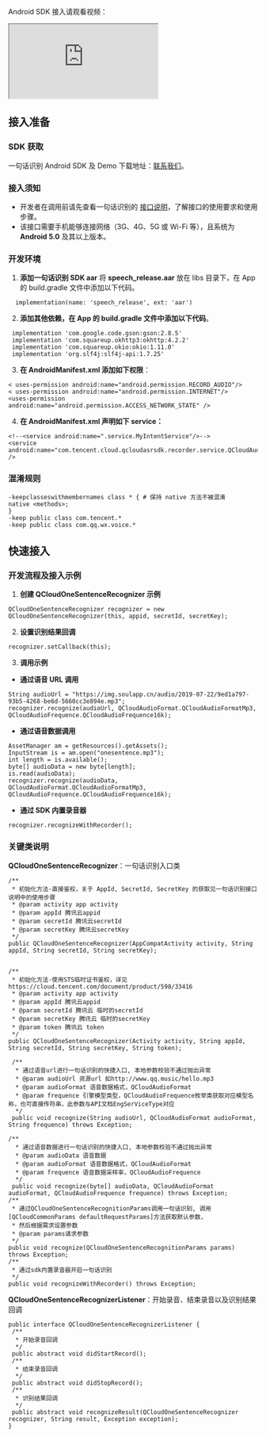 Android SDK 接入请观看视频：
<div class="doc-video-mod"><iframe src="https://cloud.tencent.com/edu/learning/quick-play/1692-20718?source=gw.doc.media&withPoster=1&notip=1"></iframe></div>

## 接入准备
### SDK 获取
一句话识别 Android SDK 及 Demo 下载地址：[联系我们](https://cloud.tencent.com/act/event/connect-service#/)。

### 接入须知
- 开发者在调用前请先查看一句话识别的 [接口说明](https://cloud.tencent.com/document/product/1093/37308)，了解接口的使用要求和使用步骤。  
- 该接口需要手机能够连接网络（3G、4G、5G 或 Wi-Fi 等），且系统为 **Android 5.0** 及其以上版本。

### 开发环境
1. **添加一句话识别 SDK aar**
   将 **speech_release.aar** 放在 libs 目录下，在 App 的 build.gradle 文件中添加以下代码。
```
  implementation(name: 'speech_release', ext: 'aar')
```
2. **添加其他依赖，在 App 的 build.gradle 文件中添加以下代码**。
```
 implementation 'com.google.code.gson:gson:2.8.5'
 implementation 'com.squareup.okhttp3:okhttp:4.2.2'
 implementation 'com.squareup.okio:okio:1.11.0'
 implementation 'org.slf4j:slf4j-api:1.7.25'
```
3. **在 AndroidManifest.xml 添加如下权限**：
```
< uses-permission android:name="android.permission.RECORD_AUDIO"/>
< uses-permission android:name="android.permission.INTERNET"/>
<uses-permission android:name="android.permission.ACCESS_NETWORK_STATE" />
```
4. **在 AndroidManifest.xml 声明如下 service：**
```
<!--<service android:name=".service.MyIntentService"/>-->
<service android:name="com.tencent.cloud.qcloudasrsdk.recorder.service.QCloudAudioMp3RecoderService" />
```
### 混淆规则
```
-keepclasseswithmembernames class * { # 保持 native 方法不被混淆
native <methods>;
}
-keep public class com.tencent.*
-keep public class com.qq.wx.voice.*
```

## 快速接入

### 开发流程及接入示例

1. **创建 QCloudOneSentenceRecognizer 示例**
```
QCloudOneSentenceRecognizer recognizer = new QCloudOneSentenceRecognizer(this, appid, secretId, secretKey);
```
2. **设置识别结果回调**
```
recognizer.setCallback(this);
```
3. **调用示例**
 - **通过语音 URL 调用**
```
String audioUrl = "https://img.soulapp.cn/audio/2019-07-22/9ed1a797-93b5-4268-be6d-5660cc3e894e.mp3";
recognizer.recognize(audioUrl, QCloudAudioFormat.QCloudAudioFormatMp3, QCloudAudioFrequence.QCloudAudioFrequence16k);
```
 - **通过语音数据调用**
```
AssetManager am = getResources().getAssets();
InputStream is = am.open("onesentence.mp3");
int length = is.available();
byte[] audioData = new byte[length];
is.read(audioData);
recognizer.recognize(audioData, QCloudAudioFormat.QCloudAudioFormatMp3, QCloudAudioFrequence.QCloudAudioFrequence16k);
```
 - **通过 SDK 内置录音器**
```
recognizer.recognizeWithRecorder();
```

### 关键类说明
**QCloudOneSentenceRecognizer**：一句话识别入口类
```
/**
 * 初始化方法-直接鉴权，关于 AppId, SecretId, SecretKey 的获取见一句话识别接口说明中的使用步骤
 * @param activity app activity
 * @param appId 腾讯云appid
 * @param secretId 腾讯云secretId
 * @param secretKey 腾讯云secretKey
 */
public QCloudOneSentenceRecognizer(AppCompatActivity activity, String appId, String secretId, String secretKey);


/**
 * 初始化方法-使用STS临时证书鉴权，详见https://cloud.tencent.com/document/product/598/33416
 * @param activity app activity
 * @param appId 腾讯云appid
 * @param secretId 腾讯云 临时的secretId
 * @param secretKey 腾讯云 临时的secretKey
 * @param token 腾讯云 token
 */
public QCloudOneSentenceRecognizer(Activity activity, String appId, String secretId, String secretKey, String token);

 /**
  * 通过语音url进行一句话识别的快捷入口, 本地参数校验不通过抛出异常
  * @param audioUrl 资源url 如http://www.qq.music/hello.mp3
  * @param audioFormat 语音数据格式，QCloudAudioFormat
  * @param frequence 引擎模型类型，QCloudAudioFrequence枚举类获取对应模型名称，也可直接传符串，此参数与API文档EngSerViceType对应
  */
 public void recognize(String audioUrl, QCloudAudioFormat audioFormat, String frequence) throws Exception;
 
/**
  * 通过语音数据进行一句话识别的快捷入口, 本地参数校验不通过抛出异常
  * @param audioData 语音数据
  * @param audioFormat 语音数据格式，QCloudAudioFormat
  * @param frequence 语音数据采样率，QCloudAudioFrequence
  */
 public void recognize(byte[] audioData, QCloudAudioFormat audioFormat, QCloudAudioFrequence frequence) throws Exception;
/**
 * 通过QCloudOneSentenceRecognitionParams调用一句话识别, 调用[QCloudCommonParams defaultRequestParams]方法获取默认参数，
 * 然后根据需求设置参数
 * @param params请求参数
 */
public void recognize(QCloudOneSentenceRecognitionParams params) throws Exception;
/**
 * 通过sdk内置录音器开启一句话识别
 */
public void recognizeWithRecorder() throws Exception;
```

**QCloudOneSentenceRecognizerListener**：开始录音、结束录音以及识别结果回调
```
public interface QCloudOneSentenceRecognizerListener {
 /**
  * 开始录音回调
  */
 public abstract void didStartRecord();
 /**
  * 结束录音回调
  */
 public abstract void didStopRecord();
 /**
  * 识别结果回调
  */
 public abstract void recognizeResult(QCloudOneSentenceRecognizer recognizer, String result, Exception exception);
}
```

